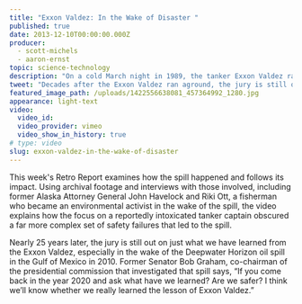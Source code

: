 ```yaml
---
title: "Exxon Valdez: In the Wake of Disaster "
published: true
date: 2013-12-10T00:00:00.000Z
producer:
  - scott-michels
  - aaron-ernst
topic: science-technology
description: "On a cold March night in 1989, the tanker Exxon Valdez ran aground off the coast of Southern Alaska, spilling 11 million gallons of crude oil into the waters of Prince William Sound and creating one of the worst oil spills in American history. "
tweet: "Decades after the Exxon Valdez ran aground, the jury is still out on just what we have learned: "
featured_image_path: /uploads/1422556638081_457364992_1280.jpg
appearance: light-text
video:
  video_id:
  video_provider: vimeo
  video_show_in_history: true
# type: video
slug: exxon-valdez-in-the-wake-of-disaster
---
```


This week's Retro Report examines how the spill happened and follows its impact. Using archival footage and interviews with those involved, including former Alaska Attorney General John Havelock and Riki Ott, a fisherman who became an environmental activist in the wake of the spill, the video explains how the focus on a reportedly intoxicated tanker captain obscured a far more complex set of safety failures that led to the spill.

Nearly 25 years later, the jury is still out on just what we have learned from the Exxon Valdez, especially in the wake of the Deepwater Horizon oil spill in the Gulf of Mexico in 2010\. Former Senator Bob Graham, co-chairman of the presidential commission that investigated that spill says, “If you come back in the year 2020 and ask what have we learned? Are we safer? I think we’ll know whether we really learned the lesson of Exxon Valdez.”

